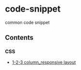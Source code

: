 # code-snippet
common code snippet

## Contents

### CSS
- [1-2-3 column_responsive layout](./css/1-2-3_column_responsive_layout.html)
